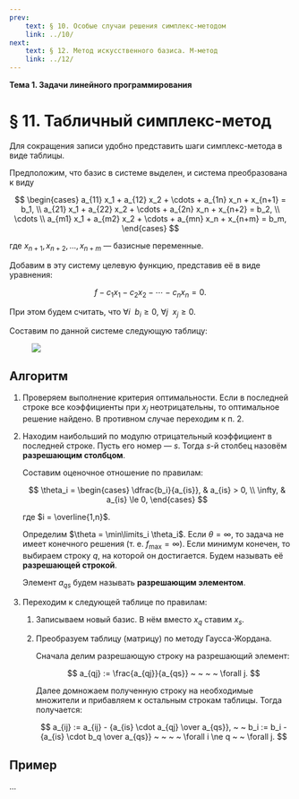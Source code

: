 ```yaml
---
prev:
    text: § 10. Особые случаи решения симплекс-методом
    link: ../10/
next:
    text: § 12. Метод искусственного базиса. М-метод
    link: ../12/
---
```


**Тема 1. Задачи линейного программирования**

# § 11. Табличный симплекс-метод

Для сокращения записи удобно представить шаги симплекс-метода в виде таблицы.

Предположим, что базис в системе выделен, и система преобразована к виду

$$
\begin{cases}
a_{11} x_1 + a_{12} x_2 + \cdots + a_{1n} x_n + x_{n+1} = b_1, \\
a_{21} x_1 + a_{22} x_2 + \cdots + a_{2n} x_n + x_{n+2} = b_2, \\
\cdots \\
a_{m1} x_1 + a_{m2} x_2 + \cdots + a_{mn} x_n + x_{n+m} = b_m,
\end{cases}
$$

где $x_{n+1}, x_{n+2}, ..., x_{n+m}$ — базисные переменные.

Добавим в эту систему целевую функцию, представив её в виде уравнения:

$$
f - c_1 x_1 - c_2 x_2 - \cdots - c_n x_n = 0.
$$

При этом будем считать, что $\forall i ~ ~ b_i \ge 0$, $\forall j ~ ~ x_j \ge 0$.

Составим по данной системе следующую таблицу:

<figure>
    <img src="/media/images/optimization methods_11_1.png" />
</figure>

## Алгоритм

1. Проверяем выполнение критерия оптимальности. Если в последней строке все коэффициенты при $x_j$ неотрицательны, то оптимальное решение найдено. В противном случае переходим к п. 2.

2. Находим наибольший по модулю отрицательный коэффициент в последней строке. Пусть его номер — $s$. Тогда $s$-й столбец назовём **разрешающим столбцом**.

   Составим оценочное отношение по правилам:

   $$
   \theta_i =
   \begin{cases}
   \dfrac{b_i}{a_{is}}, & a_{is} > 0, \\
   \infty, & a_{is} \le 0,
   \end{cases}
   $$

   где $i = \overline{1,n}$.

   Определим $\theta = \min\limits_i \theta_i$. Если $\theta = \infty$, то задача не имеет конечного решения (т. е. $f_\max = \infty$). Если минимум конечен, то выбираем строку $q$, на которой он достигается. Будем называть её **разрешающей строкой**.

   Элемент $a_{qs}$ будем называть **разрешающим элементом**.

3. Переходим к следующей таблице по правилам:
   
   1. Записываем новый базис. В нём вместо $x_q$ ставим $x_s$.

   2. Преобразуем таблицу (матрицу) по методу Гаусса-Жордана.
      
      Сначала делим разрешающую строку на разрешающий элемент:
      
      $$
      a_{qj} := \frac{a_{qj}}{a_{qs}} ~ ~ ~ ~ \forall j.
      $$

      Далее домножаем полученную строку на необходимые множители и прибавляем к остальным строкам таблицы. Тогда получается:

      $$
      a_{ij} := a_{ij} - {a_{is} \cdot a_{qj} \over a_{qs}}, ~ ~ b_i := b_i - {a_{is} \cdot b_q \over a_{qs}} ~ ~ ~ ~ \forall i \ne q ~ ~ \forall j.
      $$

## Пример

...